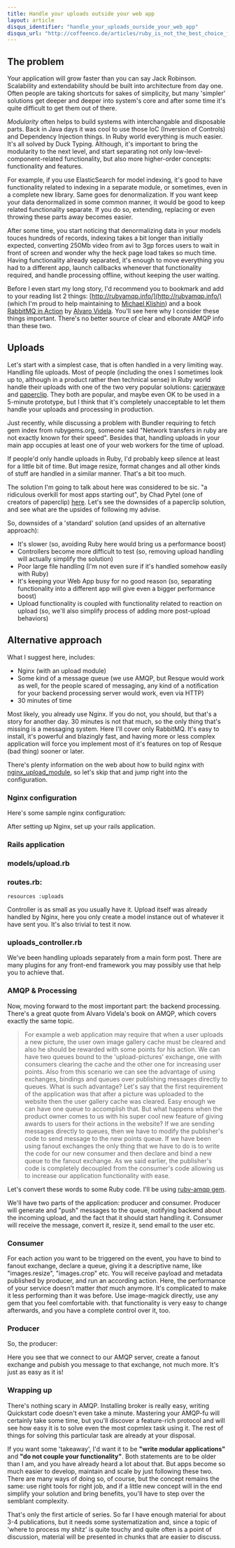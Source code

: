 ```yaml
---
title: Handle your uploads outside your web app
layout: article
disqus_identifier: "handle_your_uploads_ourside_your_web_app"
disqus_url: "http://coffeenco.de/articles/ruby_is_not_the_best_choice_for_uploads.html"
---
```


## The problem

Your application will grow faster than you can say Jack Robinson. Scalability and extendability should be built into architecture from day one.
Often people are taking shortcuts for sakes of simplicity, but many 'simpler' solutions get deeper and deeper into system's core and after
some time it's quite difficult to get them out of there.

*Modularity* often helps to build systems with interchangable and disposable parts. Back in Java days it was cool to use those IoC (Inversion
of Controls) and Dependency Injection things. In Ruby world everything is much easier. It's all solved by Duck Typing. Although, it's important
to bring the modularity to the next level, and start separating not only low-level-component-related functionality, but also more higher-order
concepts: functionality and features.

For example, if you use ElasticSearch for model indexing, it's good to have functionality related to indexing in a separate module,
or sometimes, even in a complete new library. Same goes for denormalization. If you want keep your data denormalized in some common
manner, it would be good to keep related functionality separate. If you do so, extending, replacing or even throwing these parts away
becomes easier.

After some time, you start noticing that denormalizing data in your models touces hundreds of records, indexing takes a bit
longer than initially expected, converting 250Mb video from avi to 3gp forces users to wait in front of screen and wonder why the heck
page load takes so much time. Having functionality already separated, it's enough to move everything you had to a different app,
launch callbacks whenever that functionality required, and handle processing offline, without keeping the user waiting.

Before I even start my long story, I'd recommend you to bookmark and add to your reading list 2 things: [http://rubyamqp.info/](http://rubyamqp.info/) (which I'm proud
to help maintaining to [Michael Klishin](http://twitter.com/michaelklishin)) and a book [RabbitMQ in Action](http://manning.com/videla/) by
[Alvaro Videla](http://twitter.com/old_sound). You'll see here why I consider these things important. There's no better source of clear and
elborate AMQP info than these two.

## Uploads

Let's start with a simplest case, that is often handled in a very limiting way. Handling file uploads. Most of people (including the ones I sometimes look up to, although in a product rather then
technical sense) in Ruby world handle their uploads with one of the two very popular solutions: [carierwave](https://github.com/jnicklas/carrierwave)
and [paperclip](https://github.com/thoughtbot/paperclip). They both are popular, and maybe even OK to be used in a 5-minute prototype, but I
think that it's completely unacceptable to let them handle your uploads and processing in production.

Just recently, while discussing a problem with Bundler requiring to fetch gem index from rubygems.org, someone said "Network transfers in
ruby are not exactly known for their speed". Besides that, handling uploads in your main app occupies at least one of your web workers
for the time of upload.

If people'd only handle uploads in Ruby, I'd probably keep silence at least for a little bit of time. But image resize, format changes
and all other kinds of stuff are handled in a similar manner. That's a bit too much.

The solution I'm going to talk about here was considered to be sic. "a ridiculous overkill for most apps starting out", by Chad Pytel
(one of creators of paperclip) [here](https://twitter.com/#!/cpytel/status/151436050814865411). Let's see the downsides of a paperclip
solution, and see what are the upsides of following my advise.

So, downsides of a 'standard' solution (and upsides of an alternative approach):

  * It's slower (so, avoiding Ruby here would bring us a performance boost)
  * Controllers become more difficult to test (so, removing upload handling will actually simplify the solution)
  * Poor large file handling (I'm not even sure if it's handled somehow easily with Ruby)
  * It's keeping your Web App busy for no good reason (so, separating functionality into a different app will give even a bigger performance boost)
  * Upload functionality is coupled with functionality related to reaction on upload (so, we'll also simplify process of adding more post-upload behaviors)

## Alternative approach

What I suggest here, includes:

  * Nginx (with an upload module)
  * Some kind of a message queue (we use AMQP, but Resque would work as well, for the people scared of messaging, any kind of a notification
for your backend processing server would work, even via HTTP)
  * 30 minutes of time

Most likely, you already use Nginx. If you do not, you should, but that's a story for another day. 30 minutes is not that much, so the only
thing that's missing is a messaging system. Here I'll cover only RabbitMQ. It's easy to install, it's powerful and blazingly fast, and having
more or less complex application will force you implement most of it's features on top of Resque (bad thing) sooner or later.

There's plenty information on the web about how to build nginx with [nginx_upload_module](http://www.grid.net.ru/nginx/upload.en.html),
so let's skip that and jump right into the configuration.

### Nginx configuration

Here's some sample nginx configuration:

<script src="http://gist.github.com/45370349c955411f3600.js"></script>

After setting up Nginx, set up your rails application.

### Rails application

### models/upload.rb

<script src="http://gist.github.com/2593486.js"></script>

### routes.rb:

    resources :uploads

Controller is as small as you usually have it. Upload itself was already handled by Nginx, here you only create a model instance out of whatever it have sent you. It's also trivial to test it now.

<script src="http://gist.github.com/820ba955569433236610.js"></script>

### uploads_controller.rb

We've been handling uploads separately from a main form post. There are many plugins for any front-end framework you may possibly use that help you to achieve that.

### AMQP & Processing

Now, moving forward to the most important part: the backend processing. There's a great quote from Alvaro Videla's book on AMQP, which covers exactly the same topic.

> For example a web application may require that when a user uploads a new picture, the user own image gallery cache must be cleared and also he should be rewarded with some points for his action. We can have two queues bound to the 'upload-pictures' exchange, one with consumers clearing the cache and the other one for increasing user points. Also from this scenario we can see the advantage of using exchanges, bindings and queues over publishing messages directly to queues. What is such advantage? Let's say that the first requirement of the application was that after a picture was uploaded to the website then the user gallery cache was cleared. Easy enough we can have one queue to accomplish that. But what happens when the product owner comes to us with his super cool new feature of giving awards to users for their actions in the website? If we are sending messages directly to queues, then we have to modify the publisher's code to send message to the new points queue. If we have been using fanout exchanges the only thing that we have to do is to write the code for our new consumer and then declare and bind a new queue to the fanout exchange. As we said earlier, the publisher's code is completely decoupled from the consumer's code allowing us to increase our application functionality with ease.

Let's convert these words to some Ruby code. I'll be using [ruby-amqp gem](https://github.com/ruby-amqp/amqp).

We'll have two parts of the application: producer and consumer. Producer will generate and "push" messages to the queue, notifying backend about the incoming upload, and the fact that it should start handling it. Consumer will receive the message, convert it, resize it, send email to the user etc.

### Consumer

<script src="http://gist.github.com/8599e49b5cdee0e949b4.js"></script>

For each action you want to be triggered on the event, you have to bind to fanout exchange, declare a queue, giving it a descriptive name, like "images.resize",
"images.crop" etc. You will receive payload and metadata published by producer, and run an according action. Here, the performance of your service doesn't matter
_that_ much anymore. It's complicated to make it less performing than it was before. Use image-magick directly, use any gem that you feel comfortable with.
that functionality is very easy to change afterwards, and you have a complete control over it, too.

### Producer

So, the producer:

<script src="http://gist.github.com/557d40a994c504e1bb29.js"></script>

Here you see that we connect to our AMQP server, create a fanout exchange and pubish you message to that exchange, not much more. It's just as easy as it is!

### Wrapping up

There's nothing scary in AMQP. Installing broker is really easy, writing Quickstart code doesn't even take a minute. Mastering your AMQP-fu will certainly
take some time, but you'll discover a feature-rich protocol and will see how easy it is to solve even the most copmlex task using it. The rest of things
for solving this particular task are already at your disposal.

If you want some 'takeaway', I'd want it to be **"write modular applications"** and **"do not couple your functionality"**. Both statements are
to be older than I am, and you have already heard a lot about that. But apps become so much easier to develop, maintain and scale by just following these two.
There are many ways of doing so, of course, but the concept remains the same: use right tools for right job, and if a little new concept will in the end
simplify your solution and bring benefits, you'll have to step over the semblant complexity.

That's only the first article of series. So far I have enough material for about 3-4 publications, but it needs some systematization
and, since a topic of 'where to process my shitz' is quite touchy and quite often is a point of discussion, material will be presented in chunks
that are easier to discuss.
